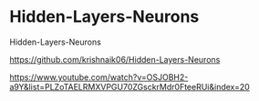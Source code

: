 # Hidden-Layers-Neurons

Hidden-Layers-Neurons

https://github.com/krishnaik06/Hidden-Layers-Neurons

https://www.youtube.com/watch?v=OSJOBH2-a9Y&list=PLZoTAELRMXVPGU70ZGsckrMdr0FteeRUi&index=20